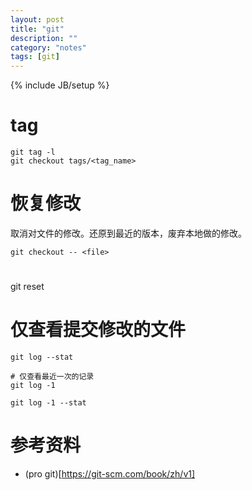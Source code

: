 ```yaml
---
layout: post
title: "git"
description: ""
category: "notes"
tags: [git]
---
```

{% include JB/setup %}

# tag

    git tag -l
    git checkout tags/<tag_name>


# 恢复修改
取消对文件的修改。还原到最近的版本，废弃本地做的修改。
    
    git checkout -- <file>
    

# 
git reset

# 仅查看提交修改的文件

    git log --stat

    # 仅查看最近一次的记录
    git log -1

    git log -1 --stat

# 参考资料
* (pro git)[https://git-scm.com/book/zh/v1]
